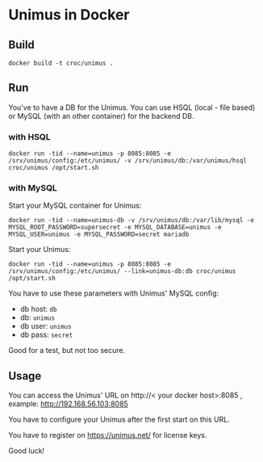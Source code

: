 # Unimus in Docker

## Build

```
docker build -t croc/unimus .
```

## Run

You've to have a DB for the Unimus.
You can use HSQL (local - file based) or MySQL (with an other container) for the backend DB.

### with HSQL

```
docker run -tid --name=unimus -p 8085:8085 -e /srv/unimus/config:/etc/unimus/ -v /srv/unimus/db:/var/unimus/hsql croc/unimus /opt/start.sh
```

### with MySQL

Start your MySQL container for Unimus:

```
docker run -tid --name=unimus-db -v /srv/unimus/db:/var/lib/mysql -e MYSQL_ROOT_PASSWORD=supersecret -e MYSQL_DATABASE=unimus -e MYSQL_USER=unimus -e MYSQL_PASSWORD=secret mariadb
```

Start your Unimus:

```
docker run -tid --name=unimus -p 8085:8085 -e /srv/unimus/config:/etc/unimus/ --link=unimus-db:db croc/unimus /opt/start.sh
```

You have to use these parameters with Unimus' MySQL config:
  - db host: `db`
  - db: `unimus`
  - db user: `unimus`
  - db pass: `secret`

Good for a test, but not too secure.

## Usage

You can access the Unimus' URL on http://< your docker host>:8085 , example: http://192.168.56.103:8085

You have to configure your Unimus after the first start on this URL.

You have to register on https://unimus.net/ for license keys.




Good luck!

